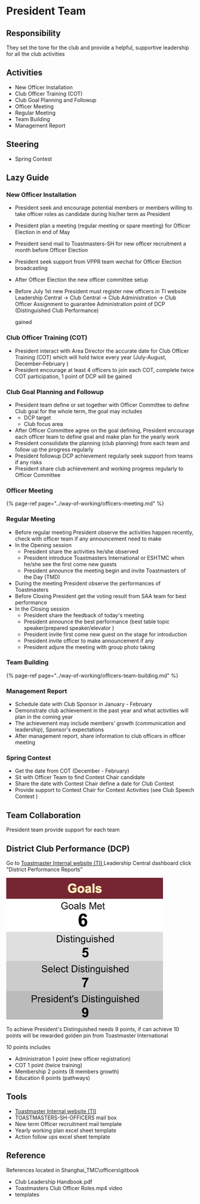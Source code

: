# President Team

## Responsibility 

They set the tone for the club and provide a helpful, supportive leadership for all the club activities 

## Activities

* New Officer Installation
* Club Officer Training \(COT\)
* Club Goal Planning and Followup
* Officer Meeting
* Regular Meeting
* Team Building
* Management Report  

## Steering

* Spring Contest 

## Lazy Guide  

### New Officer Installation

* President seek and encourage potential members or members willing to take officer roles as candidate during his/her term as President 
* President plan a meeting \(regular meeting or spare meeting\) for Officer Election in end of May
* President send mail to Toastmasters-SH for new officer recruitment a month before Officer Election 
* President seek support from VPPR team wechat for Officer Election broadcasting 
* After Officer Election the new officer committee setup
* Before July 1st new President must register new officers in TI website Leadership Central -&gt;  Club Central -&gt; Club Administration -&gt; Club Officer Assignment to guarantee Administration point of DCP \(Distinguished Club Performance\) 

  gained  

### Club Officer Training \(COT\)

* President interact with Area Director the accurate date for Club Officer Training \(COT\) which will hold twice every year \(July-August, December-February \)
* President encourage at least 4 officers to join each COT, complete twice COT participation, 1 point of DCP will be gained  

### Club Goal Planning and Followup

* President team define or set together with Officer Committee to  define Club goal for the whole term, the goal may includes
* * DCP target
  * Club focus area
* After Officer Committee agree on the goal defining, President encourage each officer team to define goal and make plan for the yearly work
* President consolidate the planning \(club planning\) from each team and follow up the progress regularly 
* President followup DCP achievement regularly seek support from teams if any risks 
* President share club achievement and working progress regularly to Officer Committee   

### Officer Meeting 

{% page-ref page="../way-of-working/officers-meeting.md" %}

### Regular Meeting

* Before regular meeting President observe the activities happen recently, check with officer team if any announcement need to make 
* In the Opening session 
  * President share the activities he/she observed
  * President introduce Toastmasters International or ESHTMC when he/she see the first come new guests
  * President announce the meeting begin and invite Toastmasters of the Day \(TMD\)
* During the meeting President observe the performances of Toastmasters
* Before Closing President get the voting result from SAA team for best performance 
* In the Closing session  
  * President share the feedback of today's meeting
  * President announce the best performance \(best table topic speaker/prepared speaker/elevator \) 
  * President invite first come new guest on the stage for introduction 
  * President invite officer to make announcement if any
  * President adjure the meeting with group photo taking     

### Team Building

{% page-ref page="../way-of-working/officers-team-building.md" %}

### Management Report

* Schedule date with Club Sponsor in January - February 
* Demonstrate club achievement in the past year  and what activities will plan in the coming year
* The achievement may include members' growth \(communication and leadership\), Sponsor's expectations
* After management report, share information to club officers in officer meeting

### Spring Contest

* Get the date from COT \(December - February\)  
* Sit with Officer Team to find Contest Chair candidate 
* Share the date with Contest Chair define a date for Club Contest
* Provide support to Contest Chair for Contest Activities \(see Club Speech Contest \)

## Team Collaboration

President team provide support for each team 

## District Club Performance \(DCP\)

Go to [Toastmaster Internal website \(TI\) ](https://www.toastmasters.org)Leadership Central dashboard click "District Performance Reports" 

![Goal Points](../.gitbook/assets/screen-shot-2019-01-20-at-3.12.25-pm.png)

To achieve President's  Distinguished needs 9 points, if can achieve 10 points will be rewarded golden pin from Toastmaster International 

10 points includes

* Administration 1 point \(new officer registration\)
* COT 1 point \(twice training\)
* Membership 2 points \(8 members growth\)
* Education 6 points \(pathways\)  

## Tools

* [Toastmaster Internal website \(TI\) ](https://www.toastmasters.org)
* TOASTMASTERS-SH-OFFICERS mail box 
* New term Officer recruitment mail template
* Yearly working plan excel sheet template
* Action follow ups excel sheet template

## Reference

References located in Shanghai\_TMC\officers\gitbook

* Club Leadership Handbook.pdf
* Toastmasters Club Officer Roles.mp4 video 
* templates 

